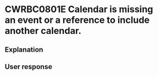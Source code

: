 # CWRBC0801E Calendar is missing an event or a reference to include another calendar.

## Explanation

## User response